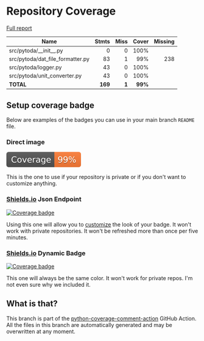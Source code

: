 # Repository Coverage

[Full report](https://htmlpreview.github.io/?https://github.com/davidrudlstorfer/pytoda/blob/python-coverage-comment-action-data/htmlcov/index.html)

| Name                               |    Stmts |     Miss |   Cover |   Missing |
|----------------------------------- | -------: | -------: | ------: | --------: |
| src/pytoda/\_\_init\_\_.py         |        0 |        0 |    100% |           |
| src/pytoda/dat\_file\_formatter.py |       83 |        1 |     99% |       238 |
| src/pytoda/logger.py               |       43 |        0 |    100% |           |
| src/pytoda/unit\_converter.py      |       43 |        0 |    100% |           |
|                          **TOTAL** |  **169** |    **1** | **99%** |           |


## Setup coverage badge

Below are examples of the badges you can use in your main branch `README` file.

### Direct image

[![Coverage badge](https://raw.githubusercontent.com/davidrudlstorfer/pytoda/python-coverage-comment-action-data/badge.svg)](https://htmlpreview.github.io/?https://github.com/davidrudlstorfer/pytoda/blob/python-coverage-comment-action-data/htmlcov/index.html)

This is the one to use if your repository is private or if you don't want to customize anything.

### [Shields.io](https://shields.io) Json Endpoint

[![Coverage badge](https://img.shields.io/endpoint?url=https://raw.githubusercontent.com/davidrudlstorfer/pytoda/python-coverage-comment-action-data/endpoint.json)](https://htmlpreview.github.io/?https://github.com/davidrudlstorfer/pytoda/blob/python-coverage-comment-action-data/htmlcov/index.html)

Using this one will allow you to [customize](https://shields.io/endpoint) the look of your badge.
It won't work with private repositories. It won't be refreshed more than once per five minutes.

### [Shields.io](https://shields.io) Dynamic Badge

[![Coverage badge](https://img.shields.io/badge/dynamic/json?color=brightgreen&label=coverage&query=%24.message&url=https%3A%2F%2Fraw.githubusercontent.com%2Fdavidrudlstorfer%2Fpytoda%2Fpython-coverage-comment-action-data%2Fendpoint.json)](https://htmlpreview.github.io/?https://github.com/davidrudlstorfer/pytoda/blob/python-coverage-comment-action-data/htmlcov/index.html)

This one will always be the same color. It won't work for private repos. I'm not even sure why we included it.

## What is that?

This branch is part of the
[python-coverage-comment-action](https://github.com/marketplace/actions/python-coverage-comment)
GitHub Action. All the files in this branch are automatically generated and may be
overwritten at any moment.